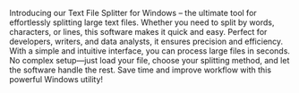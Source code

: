 Introducing our Text File Splitter for Windows – the ultimate tool for effortlessly splitting large text files. Whether you need to split by words, characters, or lines, this software makes it quick and easy. Perfect for developers, writers, and data analysts, it ensures precision and efficiency. With a simple and intuitive interface, you can process large files in seconds. No complex setup—just load your file, choose your splitting method, and let the software handle the rest. Save time and improve workflow with this powerful Windows utility!

